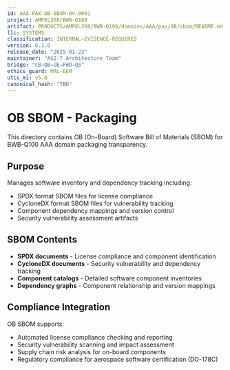 ```yaml
---
id: AAA-PAX-OB-SBOM-OV-0001
project: AMPEL360/BWB-Q100
artifact: PRODUCTS/AMPEL360/BWB-Q100/domains/AAA/pax/OB/sbom/README.md
llc: SYSTEMS
classification: INTERNAL–EVIDENCE-REQUIRED
version: 0.1.0
release_date: "2025-01-23"
maintainer: "ASI-T Architecture Team"
bridge: "CB→QB→UE→FWD→QS"
ethics_guard: MAL-EEM
utcs_mi: v5.0
canonical_hash: "TBD"
---
```


# OB SBOM - Packaging

This directory contains OB (On-Board) Software Bill of Materials (SBOM) for BWB-Q100 AAA domain packaging transparency.

## Purpose

Manages software inventory and dependency tracking including:

- SPDX format SBOM files for license compliance
- CycloneDX format SBOM files for vulnerability tracking
- Component dependency mappings and version control
- Security vulnerability assessment artifacts

## SBOM Contents

- **SPDX documents** - License compliance and component identification
- **CycloneDX documents** - Security vulnerability and dependency tracking
- **Component catalogs** - Detailed software component inventories
- **Dependency graphs** - Component relationship and version mappings

## Compliance Integration

OB SBOM supports:

- Automated license compliance checking and reporting
- Security vulnerability scanning and impact assessment
- Supply chain risk analysis for on-board components
- Regulatory compliance for aerospace software certification (DO-178C)